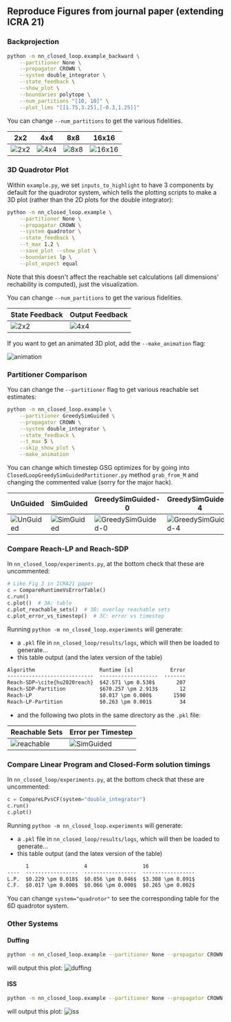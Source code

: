 ## Reproduce Figures from journal paper (extending ICRA 21)

### Backprojection

```bash
python -m nn_closed_loop.example_backward \
	--partitioner None \
	--propagator CROWN \
	--system double_integrator \
	--state_feedback \
	--show_plot \
	--boundaries polytope \
	--num_partitions "[10, 10]" \
	--plot_lims "[[1.75,3.25],[-0.3,1.25]]"
```

You can change `--num_partitions` to get the various fidelities.

2x2 | 4x4 | 8x8 | 16x16
------------ | ------------- | ------------- | -------------
![2x2](/docs/_static/journal/backreach/double_integrator_None_CROWN_polytope_8_partitions_2_2.png) | ![4x4](/docs/_static/journal/backreach/double_integrator_None_CROWN_polytope_8_partitions_4_4.png) | ![8x8](/docs/_static/journal/backreach/double_integrator_None_CROWN_polytope_8_partitions_8_8.png) | ![16x16](/docs/_static/journal/backreach/double_integrator_None_CROWN_polytope_8_partitions_16_16.png)


### 3D Quadrotor Plot

Within `example.py`, we set `inputs_to_highlight` to have 3 components by default for the quadrotor system, which tells the plotting scripts to make a 3D plot (rather than the 2D plots for the double integrator):
```bash
python -m nn_closed_loop.example \
	--partitioner None \
	--propagator CROWN \
	--system quadrotor \
	--state_feedback \
	--t_max 1.2 \
	--save_plot --show_plot \
	--boundaries lp \
	--plot_aspect equal
```
Note that this doesn't affect the reachable set calculations (all dimensions' rechability is computed), just the visualization.

You can change `--num_partitions` to get the various fidelities.

State Feedback | Output Feedback
------------ | -------------
![2x2](/docs/_static/journal/3d_quadrotor/quadrotor_None_CROWN_tmax_1.2_lp_8_state_feedback.png) | ![4x4](/docs/_static/journal/3d_quadrotor/quadrotor_None_CROWN_tmax_1.2_lp_8_output_feedback.png)

If you want to get an animated 3D plot, add the `--make_animation` flag:

![animation](/docs/_static/journal/3d_quadrotor/ClosedLoopNoPartitioner.gif)

### Partitioner Comparison

You can change the `--partitioner` flag to get various reachable set estimates:
```bash
python -m nn_closed_loop.example \
	--partitioner GreedySimGuided \
	--propagator CROWN \
	--system double_integrator \
	--state_feedback \
	--t_max 5 \
	--skip_show_plot \
	--make_animation
```

You can change which timestep GSG optimizes for by going into `ClosedLoopGreedySimGuidedPartitioner.py` method `grab_from_M` and changing the commented value (sorry for the major hack).

UnGuided | SimGuided | GreedySimGuided-0 | GreedySimGuided-4
------------ | ------------- | ------------ | -------------
![UnGuided](/docs/_static/journal/partitions/ClosedLoopUnGuidedPartitioner.gif) | ![SimGuided](/docs/_static/journal/partitions/ClosedLoopSimGuidedPartitioner.gif) | ![GreedySimGuided-0](/docs/_static/journal/partitions/ClosedLoopGreedySimGuidedPartitioner0.gif) | ![GreedySimGuided-4](/docs/_static/journal/partitions/ClosedLoopGreedySimGuidedPartitioner4.gif)

### Compare Reach-LP and Reach-SDP

In `nn_closed_loop/experiments.py`, at the bottom check that these are uncommented:

```python
# Like Fig 3 in ICRA21 paper
c = CompareRuntimeVsErrorTable()
c.run()
c.plot()  # 3A: table
c.plot_reachable_sets()  # 3B: overlay reachable sets
c.plot_error_vs_timestep()  # 3C: error vs timestep
```

Running `python -m nn_closed_loop.experiments` will generate:
- a `.pkl` file in `nn_closed_loop/results/logs`, which will then be loaded to generate...
- this table output (and the latex version of the table)
```txt
Algorithm                     Runtime [s]            Error
----------------------------  -------------------  -------
Reach-SDP~\cite{hu2020reach}  $42.571 \pm 0.538$       207
Reach-SDP-Partition           $670.257 \pm 2.913$       12
Reach-LP                      $0.017 \pm 0.000$       1590
Reach-LP-Partition            $0.263 \pm 0.001$         34
```
- and the following two plots in the same directory as the `.pkl` file:

Reachable Sets | Error per Timestep
------------ | -------------
![reachable](/docs/_static/journal/reachlp_vs_reachsdp/runtime_vs_error_2021_07_21__12_33_20_reachable.png) | ![SimGuided](/docs/_static/journal/reachlp_vs_reachsdp/runtime_vs_error_2021_07_21__12_33_20_timestep.png)


### Compare Linear Program and Closed-Form solution timings

In `nn_closed_loop/experiments.py`, at the bottom check that these are uncommented:

```python
c = CompareLPvsCF(system="double_integrator")
c.run()
c.plot()
```

Running `python -m nn_closed_loop.experiments` will generate:
- a `.pkl` file in `nn_closed_loop/results/logs`, which will then be loaded to generate...
- this table output (and the latex version of the table)
```txt
      1                  4                  16
----  -----------------  -----------------  -----------------
L.P.  $0.229 \pm 0.018$  $0.856 \pm 0.046$  $3.308 \pm 0.091$
C.F.  $0.017 \pm 0.000$  $0.066 \pm 0.000$  $0.265 \pm 0.002$
```

You can change `system="quadrotor"` to see the corresponding table for the 6D quadrotor system.

### Other Systems

#### Duffing

```bash
python -m nn_closed_loop.example --partitioner None --propagator CROWN --system duffing --state_feedback --t_max 0.3
```
will output this plot:
![duffing](/docs/_static/journal/systems/duffing_None_CROWN_tmax_0.3_lp_8.png)

#### ISS
```bash
python -m nn_closed_loop.example --partitioner None --propagator CROWN --system iss --state_feedback --t_max 0.21
```
will output this plot:
![iss](/docs/_static/journal/systems/iss_None_CROWN_tmax_0.2_lp_8.png)
